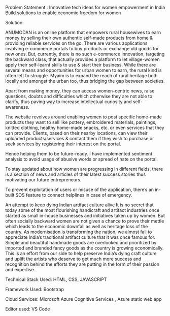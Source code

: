Problem Statement : Innovative tech ideas for women empowerment in India
                    Build solutions to enable economic freedom for women

Solution: 

ANUMODAN is an online platform that empowers rural housewives to earn money by selling their own authentic self-made products from home & providing reliable services on the go. There are various applications involving e-commerce portals to buy products or exchange old goods for new ones. But, currently, there is no such e-commerce innovation, targeting the backward class, that actually provides a platform to let village-women apply their self-learnt skills to use & start their business. While there are several means and opportunities for urban women to earn, the rural kind is often left to struggle. Myaim is to expand the reach of rural heritage both locally and amongst the urban too, thus bridging the gap between societies.


Apart from making money, they can access women-centric news, raise questions, doubts and difficulties which otherwise they are not able to clarify, thus paving way to increase intellectual curiosity and self-awareness.

The website revolves around enabling women to post specific home-made products they want to sell like pottery, embroidered materials, paintings, knitted clothing, healthy home-made snacks, etc. or even services that they can provide. Clients, based on their nearby locations, can view their uploaded products/services & contact them if they wish to purchase or seek services by registering their interest on the portal.

Hence helping them to be future-ready.
I have implemented sentiment analysis to avoid usage of abusive words or spread of hate on the portal.

To stay updated about how women are progressing in different fields, there is a section of news and articles of their latest success stories thus motivating our future entrepreneurs.

To prevent exploitation of users or misuse of the application, there’s an in-built SOS feature to connect helplines in case of emergency.


An attempt to keep dying Indian artifact culture alive
It is no secret that today some of the most flourishing handicraft and artifact industries once started as small in-house businesses and initiatives taken up by women. But often socially backward women are not given a chance to prove their mettle which leads to the economic downfall as well as heritage loss of the country. As modernisation is transforming the nation, we almost fail to appreciate India’s traditional artifact culture that it was once famous for. Simple and beautiful handmade goods are overlooked and prioritized by imported and branded fancy goods as the country is growing economically. This is an effort from our side to help preserve India’s dying craft culture and uplift the artists who deserve to get much more success and recognition behind the efforts they are putting in the form of their passion and expertise.




Technical Stack Used: HTML, CSS, JAVASCRIPT

Framework Used: Bootstrap

Cloud Services: Microsoft Azure Cognitive Services , Azure static web app

Editor used: VS Code


